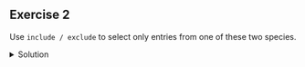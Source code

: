 ## Exercise 2

Use `include / exclude` to select only entries from one of these two species.

<details>
  <summary>
    Solution
  </summary>
  
  <ol>
    <li>In the facet (left margin), click on one of the names, such as Baiomys taylori. Notice that when you click on the name, or hover over it, there are entries to the right for edit and include.</li>
    <li>Click include. This will explicitly include this species, and exclude others that are not expicitly included. Notice that the option now changes to exclude.</li>
    <li>Click include and exclude on the other species (Chaetodipus baileyi) and notice how the two entries appear and disappear from the table.</li>
  </ol>
</details>
